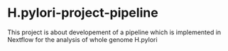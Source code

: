 # H.pylori-project-pipeline
This project is about  developement of a  pipeline which is implemented in Nextflow for the analysis of whole genome H.pylori
